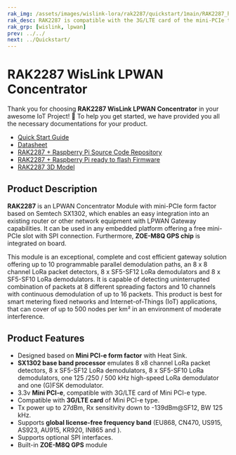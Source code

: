 ```yaml
---
rak_img: /assets/images/wislink-lora/rak2287/quickstart/1main/RAK2287_home.png
rak_desc: RAK2287 is compatible with the 3G/LTE card of the mini-PCIe type. This board has two antenna ports for the LoRa and GNSS. With the mini-PCIe as its form factor, this module is compatible with any embedded platform offering a free mini-PCIe slot with an SPI connection.
rak_grp: [wislink, lpwan]
prev: ../../
next: ../Quickstart/
---
```


# RAK2287 WisLink LPWAN Concentrator
Thank you for choosing **RAK2287 WisLink LPWAN Concentrator** in your awesome IoT Project! 🎉 To help you get started, we have provided you all the necessary documentations for your product.

* [Quick Start Guide](../Quickstart/)
* [Datasheet](../Datasheet/)
* [RAK2287 + Raspberry Pi Source Code Repository](https://github.com/RAKWireless/rak_common_for_gateway)
* [RAK2287 + Raspberry Pi ready to flash Firmware](https://downloads.rakwireless.com/LoRa/RAK2287-Mini-PCIe/Firmware/RAK2287_Latest_Firmware.zip)
* [RAK2287 3D Model](https://downloads.rakwireless.com/3D_File/WisLink/PWB-RAK2287.stp)

<!-- <rk-img
  src="/assets/images/wislink-lora/rak2287/datasheet/overview/aprgtyyf6arxkxu7rjyl.jpg"
  width="50%"
  caption="RAK2287 WisLink LPWAN Concentrator"
/> -->

## Product Description

**RAK2287** is an LPWAN Concentrator Module with mini-PCIe form factor based on Semtech SX1302, which enables an easy integration into an existing router or other network equipment with LPWAN Gateway capabilities. It can be used in any embedded platform offering a free mini-PCIe slot with SPI connection. Furthermore, **ZOE-M8Q GPS chip** is integrated on board.

This module is an exceptional, complete and cost efficient gateway solution offering up to 10 programmable parallel demodulation paths, an 8 x 8 channel LoRa packet detectors, 8 x SF5-SF12 LoRa demodulators and 8 x SF5-SF10 LoRa demodulators. It is capable of detecting uninterrupted combination of packets at 8 different spreading factors and 10 channels with continuous demodulation of up to 16 packets. This product is best for smart metering fixed networks and Internet-of-Things (IoT) applications, that can cover of up to 500 nodes per km² in an environment of moderate interference.

<!-- <rk-btn
  src="../Quickstart/"
  label="Get Started with RAK2287 WisLink LPWAN Concentrator"
/> -->

## Product Features

- Designed based on **Mini PCI-e form factor** with Heat Sink.
- **SX1302 base band processor** emulates 8 x8 channel LoRa packet detectors, 8 x SF5-SF12 LoRa demodulators, 8 x SF5-SF10 LoRa demodulators, one 125 /250 / 500 kHz high-speed LoRa demodulator and one (G)FSK demodulator.
- 3.3v **Mini PCI-e**, compatible with 3G/LTE card of Mini PCI-e type.
- Compatible with **3G/LTE card** of Mini PCI-e type.
- Tx power up to 27dBm, Rx sensitivity down to -139dBm@SF12, BW 125 kHz.
- Supports **global license-free frequency band** (EU868, CN470, US915, AS923, AU915, KR920, IN865 and ).
- Supports optional SPI interfaces.
- Built-in **ZOE-M8Q GPS** module

